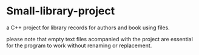 # Small-library-project
a C++ project for library records for authors and book using files.

please note that empty text files acompanied with the project are essential for the program to work without renaming or replacement.
